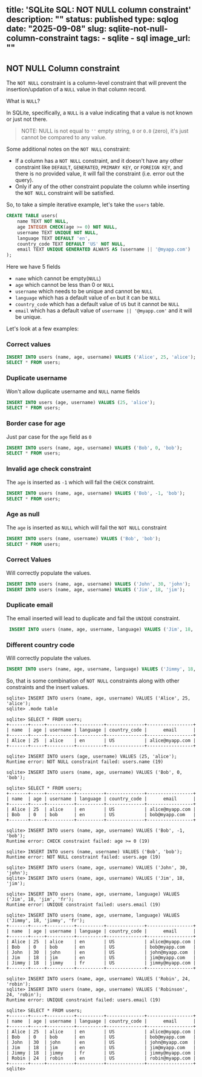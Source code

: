 title: 'SQLite SQL: NOT NULL column constraint'
description: ""
status: published
type: sqlog
date: "2025-09-08"
slug: sqlite-not-null-column-constraint
tags:
    - sqlite
    - sql
image_url: ""
---

## NOT NULL Column constraint

The `NOT NULL` constraint is a column-level constraint that will prevent the insertion/updation of a `NULL` value in that column record.

What is `NULL`?

In SQLite, specifically, a `NULL` is a value indicating that a value is not known or just not there.

> NOTE: NULL is not equal to `''` empty string, `0` or `0.0` (zero), it's just cannot be compared to any value.

Some additional notes on the `NOT NULL` constraint:
- If a column has a `NOT NULL` constraint, and it doesn't have any other constraint like `DEFAULT`, `GENERATED`, `PRIMARY KEY`, or `FOREIGN KEY`, and there is no provided value, it will fail the constraint (i.e. error out the query).
- Only if any of the other constraint populate the column while inserting the `NOT NULL` constraint will be satisfied.

So, to take a simple iterative example, let's take the `users` table.

```sql
CREATE TABLE users(
    name TEXT NOT NULL,
    age INTEGER CHECK(age >= 0) NOT NULL,
    username TEXT UNIQUE NOT NULL,
    language TEXT DEFAULT 'en',
    country_code TEXT DEFAULT 'US' NOT NULL,
    email TEXT UNIQUE GENERATED ALWAYS AS (username || '@myapp.com')
);
```
Here we have 5 fields

- `name` which cannot be empty(`NULL`)
- `age` which cannot be less than 0 or `NULL`
- `username` which needs to be unique and cannot be `NULL`
- `language` which has a default value of `en` but it can be `NULL`
- `country_code` which has a default value of `US` but it cannot be `NULL`
- `email` which has a default value of `username || '@myapp.com'` and it will be unique.


Let's look at a few examples:

### Correct values

```sql
INSERT INTO users (name, age, username) VALUES ('Alice', 25, 'alice');
SELECT * FROM users;
```

### Duplicate username

Won't allow duplicate username and `NULL` name fields

```sql
INSERT INTO users (age, username) VALUES (25, 'alice');
SELECT * FROM users;
```

### Border case for age

Just par case for the `age` field as `0`

```sql
INSERT INTO users (name, age, username) VALUES ('Bob', 0, 'bob');
SELECT * FROM users;
```

### Invalid age check constraint

The `age` is inserted as `-1` which will fail the `CHECK` constraint.

```sql
INSERT INTO users (name, age, username) VALUES ('Bob', -1, 'bob');
SELECT * FROM users;
```

### Age as null

The `age` is inserted as `NULL` which will fail the `NOT NULL` constraint

```sql
INSERT INTO users (name, username) VALUES ('Bob', 'bob');
SELECT * FROM users;
```

### Correct Values

Will correctly populate the values.

```sql
INSERT INTO users (name, age, username) VALUES ('John', 30, 'john');
INSERT INTO users (name, age, username) VALUES ('Jim', 18, 'jim'); 
```

### Duplicate email

The email inserted will lead to duplicate and fail the `UNIQUE` constraint.

```sql
 INSERT INTO users (name, age, username, language) VALUES ('Jim', 18, 'jim', 'fr');
```

### Different country code

Will correctly populate the values.

```sql
INSERT INTO users (name, age, username, language) VALUES ('Jimmy', 18, 'jimmy', 'fr');
```

So, that is some combination of `NOT NULL` constraints along with other constraints and the insert values.

```
sqlite> INSERT INTO users (name, age, username) VALUES ('Alice', 25, 'alice');
sqlite> .mode table

sqlite> SELECT * FROM users;
+-------+-----+----------+----------+--------------+-----------------+
| name  | age | username | language | country_code |      email      |
+-------+-----+----------+----------+--------------+-----------------+
| Alice | 25  | alice    | en       | US           | alice@myapp.com |
+-------+-----+----------+----------+--------------+-----------------+

sqlite> INSERT INTO users (age, username) VALUES (25, 'alice');
Runtime error: NOT NULL constraint failed: users.name (19)

sqlite> INSERT INTO users (name, age, username) VALUES ('Bob', 0, 'bob');

sqlite> SELECT * FROM users;
+-------+-----+----------+----------+--------------+-----------------+
| name  | age | username | language | country_code |      email      |
+-------+-----+----------+----------+--------------+-----------------+
| Alice | 25  | alice    | en       | US           | alice@myapp.com |
| Bob   | 0   | bob      | en       | US           | bob@myapp.com   |
+-------+-----+----------+----------+--------------+-----------------+

sqlite> INSERT INTO users (name, age, username) VALUES ('Bob', -1, 'bob');
Runtime error: CHECK constraint failed: age >= 0 (19)

sqlite> INSERT INTO users (name, username) VALUES ('Bob', 'bob');
Runtime error: NOT NULL constraint failed: users.age (19)

sqlite> INSERT INTO users (name, age, username) VALUES ('John', 30, 'john');
sqlite> INSERT INTO users (name, age, username) VALUES ('Jim', 18, 'jim');

sqlite> INSERT INTO users (name, age, username, language) VALUES ('Jim', 18, 'jim', 'fr');
Runtime error: UNIQUE constraint failed: users.email (19)

sqlite> INSERT INTO users (name, age, username, language) VALUES ('Jimmy', 18, 'jimmy', 'fr');
+-------+-----+----------+----------+--------------+-----------------+
| name  | age | username | language | country_code |      email      |
+-------+-----+----------+----------+--------------+-----------------+
| Alice | 25  | alice    | en       | US           | alice@myapp.com |
| Bob   | 0   | bob      | en       | US           | bob@myapp.com   |
| John  | 30  | john     | en       | US           | john@myapp.com  |
| Jim   | 18  | jim      | en       | US           | jim@myapp.com   |
| Jimmy | 18  | jimmy    | fr       | US           | jimmy@myapp.com |
+-------+-----+----------+----------+--------------+-----------------+

sqlite> INSERT INTO users (name, age, username) VALUES ('Robin', 24, 'robin');
sqlite> INSERT INTO users (name, age, username) VALUES ('Robinson', 24, 'robin');
Runtime error: UNIQUE constraint failed: users.email (19)

sqlite> SELECT * FROM users;
+-------+-----+----------+----------+--------------+-----------------+
| name  | age | username | language | country_code |      email      |
+-------+-----+----------+----------+--------------+-----------------+
| Alice | 25  | alice    | en       | US           | alice@myapp.com |
| Bob   | 0   | bob      | en       | US           | bob@myapp.com   |
| John  | 30  | john     | en       | US           | john@myapp.com  |
| Jim   | 18  | jim      | en       | US           | jim@myapp.com   |
| Jimmy | 18  | jimmy    | fr       | US           | jimmy@myapp.com |
| Robin | 24  | robin    | en       | US           | robin@myapp.com |
+-------+-----+----------+----------+--------------+-----------------+
sqlite>
```


